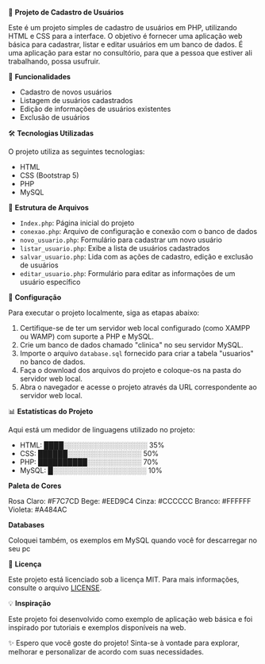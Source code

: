 📄 **Projeto de Cadastro de Usuários**

Este é um projeto simples de cadastro de usuários em PHP, utilizando HTML e CSS para a interface. O objetivo é fornecer uma aplicação web básica para cadastrar, listar e editar usuários em um banco de dados.
É uma aplicação para estar no consultório, para que a pessoa que estiver ali trabalhando, possa usufruir.

🚀 **Funcionalidades**

- Cadastro de novos usuários
- Listagem de usuários cadastrados
- Edição de informações de usuários existentes
- Exclusão de usuários

🛠️ **Tecnologias Utilizadas**

O projeto utiliza as seguintes tecnologias:

- HTML
- CSS (Bootstrap 5)
- PHP
- MySQL

📁 **Estrutura de Arquivos**

- `Index.php`: Página inicial do projeto
- `conexao.php`: Arquivo de configuração e conexão com o banco de dados
- `novo_usuario.php`: Formulário para cadastrar um novo usuário
- `listar_usuario.php`: Exibe a lista de usuários cadastrados
- `salvar_usuario.php`: Lida com as ações de cadastro, edição e exclusão de usuários
- `editar_usuario.php`: Formulário para editar as informações de um usuário específico

🔧 **Configuração**

Para executar o projeto localmente, siga as etapas abaixo:

1. Certifique-se de ter um servidor web local configurado (como XAMPP ou WAMP) com suporte a PHP e MySQL.
2. Crie um banco de dados chamado "clinica" no seu servidor MySQL.
3. Importe o arquivo `database.sql` fornecido para criar a tabela "usuarios" no banco de dados.
4. Faça o download dos arquivos do projeto e coloque-os na pasta do servidor web local.
5. Abra o navegador e acesse o projeto através da URL correspondente ao servidor web local.

📊 **Estatísticas do Projeto**

Aqui está um medidor de linguagens utilizado no projeto:

- HTML: ████░░░░░░░░░░░░░░░░░ 35%
- CSS: ██████░░░░░░░░░░░░░░░ 50%
- PHP: ██████████░░░░░░░░░░░ 70%
- MySQL: █░░░░░░░░░░░░░░░░░░░ 10%

**Paleta de Cores**

Rosa Claro: #F7C7CD
Bege: #EED9C4
Cinza: #CCCCCC
Branco: #FFFFFF
Violeta: #A484AC

**Databases**

Coloquei também, os exemplos em MySQL quando você for descarregar no seu pc

📝 **Licença**

Este projeto está licenciado sob a licença MIT. Para mais informações, consulte o arquivo [LICENSE](LICENSE).

💡 **Inspiração**

Este projeto foi desenvolvido como exemplo de aplicação web básica e foi inspirado por tutoriais e exemplos disponíveis na web.

✨ Espero que você goste do projeto! Sinta-se à vontade para explorar, melhorar e personalizar de acordo com suas necessidades.
